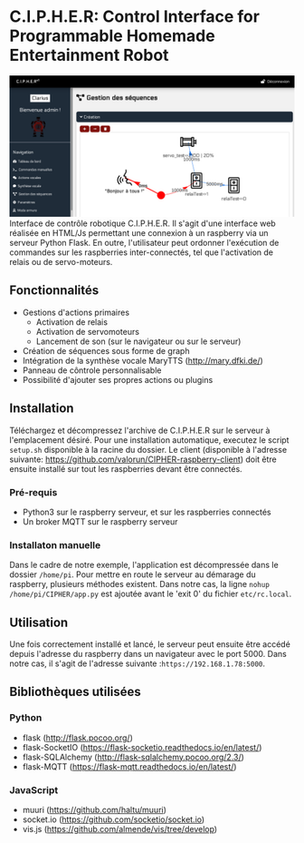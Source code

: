 # **C.I.P.H.E.R: Control Interface for Programmable Homemade Entertainment Robot**

![alt text](https://raw.githubusercontent.com/valorun/CIPHER/master/docs/capture.png)
Interface de contrôle robotique C.I.P.H.E.R. Il s'agit d'une interface web réalisée en HTML/Js permettant une connexion à un raspberry via un serveur Python Flask. En outre, l'utilisateur peut ordonner l'exécution de commandes sur les raspberries inter-connectés, tel que l'activation de relais ou de servo-moteurs.

## Fonctionnalités

- Gestions d'actions primaires
    - Activation de relais
    - Activation de servomoteurs
    - Lancement de son (sur le navigateur ou sur le serveur)
- Création de séquences sous forme de graph
- Intégration de la synthèse vocale MaryTTS (<http://mary.dfki.de/>)
- Panneau de côntrole personnalisable
- Possibilité d'ajouter ses propres actions ou plugins

## Installation

Téléchargez et décompressez l'archive de C.I.P.H.E.R sur le serveur à l'emplacement désiré.
Pour une installation automatique, executez le script ```setup.sh``` disponible à la racine du dossier.
Le client (disponible à l'adresse suivante: <https://github.com/valorun/CIPHER-raspberry-client>) doit être ensuite installé sur tout les raspberries devant être connectés.

### Pré-requis

- Python3 sur le raspberry serveur, et sur les raspberries connectés
- Un broker MQTT sur le raspberry serveur

### Installaton manuelle

Dans le cadre de notre exemple, l'application est décompressée dans le dossier ```/home/pi```.
Pour mettre en route le serveur au démarage du raspberry, plusieurs méthodes existent.
Dans notre cas, la ligne ```nohup /home/pi/CIPHER/app.py``` est ajoutée avant le 'exit 0' du fichier ```etc/rc.local```.

## Utilisation

Une fois correctement installé et lancé, le serveur peut ensuite être accédé depuis l'adresse du raspberry dans un navigateur avec le port 5000. Dans notre cas, il s'agit de l'adresse suivante :```https://192.168.1.78:5000```.

## Bibliothèques utilisées

### Python

- flask (<http://flask.pocoo.org/>)
- flask-SocketIO (<https://flask-socketio.readthedocs.io/en/latest/>)
- flask-SQLAlchemy (<http://flask-sqlalchemy.pocoo.org/2.3/>)
- flask-MQTT (<https://flask-mqtt.readthedocs.io/en/latest/>)

### JavaScript

- muuri (<https://github.com/haltu/muuri>)
- socket.io (<https://github.com/socketio/socket.io>)
- vis.js (<https://github.com/almende/vis/tree/develop>)